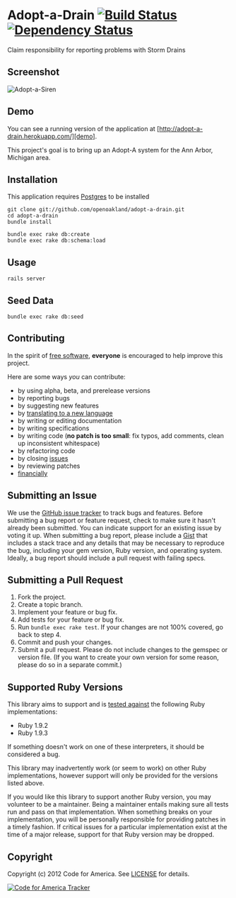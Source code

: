 # Adopt-a-Drain [![Build Status](https://secure.travis-ci.org/codeforamerica/adopt-a-siren.png?branch=master)][travis] [![Dependency Status](https://gemnasium.com/codeforamerica/adopt-a-siren.png?travis)][gemnasium]
Claim responsibility for reporting problems with Storm Drains

[travis]: http://travis-ci.org/openoakland/adopt-a-drain
[gemnasium]: https://gemnasium.com/openoakland/adopt-a-drain

## <a name="screenshots"></a>Screenshot
![Adopt-a-Siren](https://github.com/openoakland/adopt-a-drain/raw/master/screenshot.png "Adopt-a-Siren")

## <a name="demo"></a>Demo
You can see a running version of the application at
[http://adopt-a-drain.herokuapp.com/][demo].

This project's goal is to bring up an Adopt-A system for the Ann Arbor, Michigan area.

[demo]: http://adopt-a-drain.herokuapp.com/

## <a name="installation"></a>Installation
This application requires [Postgres](http://www.postgresql.org/) to be installed

    git clone git://github.com/openoakland/adopt-a-drain.git
    cd adopt-a-drain
    bundle install

    bundle exec rake db:create
    bundle exec rake db:schema:load

## <a name="usage"></a>Usage
    rails server

## <a name="usage"></a>Seed Data
    bundle exec rake db:seed

## <a name="contributing"></a>Contributing
In the spirit of [free software][free-sw], **everyone** is encouraged to help
improve this project.

[free-sw]: http://www.fsf.org/licensing/essays/free-sw.html

Here are some ways *you* can contribute:

* by using alpha, beta, and prerelease versions
* by reporting bugs
* by suggesting new features
* by [translating to a new language][locales]
* by writing or editing documentation
* by writing specifications
* by writing code (**no patch is too small**: fix typos, add comments, clean up
  inconsistent whitespace)
* by refactoring code
* by closing [issues][]
* by reviewing patches
* [financially][]

[locales]: https://github.com/codeforamerica/adopt-a-siren/tree/master/config/locales
[issues]: https://github.com/codeforamerica/adopt-a-siren/issues
[financially]: https://secure.codeforamerica.org/page/contribute

## <a name="issues"></a>Submitting an Issue
We use the [GitHub issue tracker][issues] to track bugs and features. Before
submitting a bug report or feature request, check to make sure it hasn't
already been submitted. You can indicate support for an existing issue by
voting it up. When submitting a bug report, please include a [Gist][] that
includes a stack trace and any details that may be necessary to reproduce the
bug, including your gem version, Ruby version, and operating system. Ideally, a
bug report should include a pull request with failing specs.

[gist]: https://gist.github.com/

## <a name="pulls"></a>Submitting a Pull Request
1. Fork the project.
2. Create a topic branch.
3. Implement your feature or bug fix.
4. Add tests for your feature or bug fix.
5. Run `bundle exec rake test`. If your changes are not 100% covered, go back
   to step 4.
6. Commit and push your changes.
7. Submit a pull request. Please do not include changes to the gemspec or
   version file. (If you want to create your own version for some reason,
   please do so in a separate commit.)

## <a name="versions"></a>Supported Ruby Versions
This library aims to support and is [tested against][travis] the following Ruby
implementations:

* Ruby 1.9.2
* Ruby 1.9.3

If something doesn't work on one of these interpreters, it should be considered
a bug.

This library may inadvertently work (or seem to work) on other Ruby
implementations, however support will only be provided for the versions listed
above.

If you would like this library to support another Ruby version, you may
volunteer to be a maintainer. Being a maintainer entails making sure all tests
run and pass on that implementation. When something breaks on your
implementation, you will be personally responsible for providing patches in a
timely fashion. If critical issues for a particular implementation exist at the
time of a major release, support for that Ruby version may be dropped.

## <a name="copyright"></a>Copyright
Copyright (c) 2012 Code for America. See [LICENSE][] for details.

[license]: https://github.com/codeforamerica/adopt-a-siren/blob/master/LICENSE.md

[![Code for America Tracker](http://stats.codeforamerica.org/codeforamerica/adopt-a-siren.png)][tracker]

[tracker]: http://stats.codeforamerica.org/projects/adopt-a-siren
